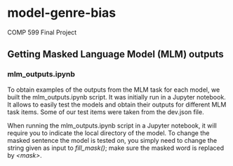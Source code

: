 # model-genre-bias
COMP 599 Final Project

## Getting Masked Language Model (MLM) outputs
### mlm_outputs.ipynb

To obtain examples of the outputs from the MLM task for each model, we built the mlm_outputs.ipynb script. It was initially run in a Jupyter notebook. It allows to easily test the models and obtain their outputs for different MLM task items. Some of our test items were taken from the dev.json file. 

When running the mlm_outputs.ipynb script in a Jupyter notebook, it will require you to indicate the local directory of the model. To change the masked sentence the model is tested on, you simply need to change the string given as input to _fill_mask()_; make sure the masked word is replaced by _\<mask\>_. 

  
